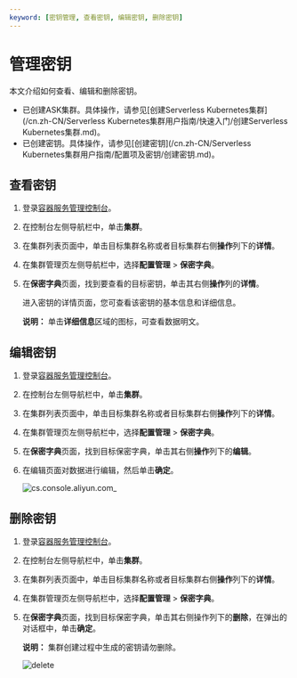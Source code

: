 ```yaml
---
keyword: [密钥管理, 查看密钥, 编辑密钥, 删除密钥]
---
```


# 管理密钥

本文介绍如何查看、编辑和删除密钥。

-   已创建ASK集群。具体操作，请参见[创建Serverless Kubernetes集群](/cn.zh-CN/Serverless Kubernetes集群用户指南/快速入门/创建Serverless Kubernetes集群.md)。
-   已创建密钥。具体操作，请参见[创建密钥](/cn.zh-CN/Serverless Kubernetes集群用户指南/配置项及密钥/创建密钥.md)。

## 查看密钥

1.  登录[容器服务管理控制台](https://cs.console.aliyun.com)。

2.  在控制台左侧导航栏中，单击**集群**。

3.  在集群列表页面中，单击目标集群名称或者目标集群右侧**操作**列下的**详情**。

4.  在集群管理页左侧导航栏中，选择**配置管理** \> **保密字典**。

5.  在**保密字典**页面，找到要查看的目标密钥，单击其右侧**操作**列的**详情**。

    进入密钥的详情页面，您可查看该密钥的基本信息和详细信息。

    **说明：** 单击**详细信息**区域的图标，可查看数据明文。


## 编辑密钥

1.  登录[容器服务管理控制台](https://cs.console.aliyun.com)。

2.  在控制台左侧导航栏中，单击**集群**。

3.  在集群列表页面中，单击目标集群名称或者目标集群右侧**操作**列下的**详情**。

4.  在集群管理页左侧导航栏中，选择**配置管理** \> **保密字典**。

5.  在**保密字典**页面，找到目标保密字典，单击其右侧**操作**列下的**编辑**。

6.  在编辑页面对数据进行编辑，然后单击**确定**。

    ![cs.console.aliyun.com_](https://static-aliyun-doc.oss-accelerate.aliyuncs.com/assets/img/zh-CN/1585659951/p98926.png)


## 删除密钥

1.  登录[容器服务管理控制台](https://cs.console.aliyun.com)。

2.  在控制台左侧导航栏中，单击**集群**。

3.  在集群列表页面中，单击目标集群名称或者目标集群右侧**操作**列下的**详情**。

4.  在集群管理页左侧导航栏中，选择**配置管理** \> **保密字典**。

5.  在**保密字典**页面，找到目标保密字典，单击其右侧操作列下的**删除**，在弹出的对话框中，单击**确定**。

    **说明：** 集群创建过程中生成的密钥请勿删除。

    ![delete](https://static-aliyun-doc.oss-accelerate.aliyuncs.com/assets/img/zh-CN/2585659951/p98945.png)


